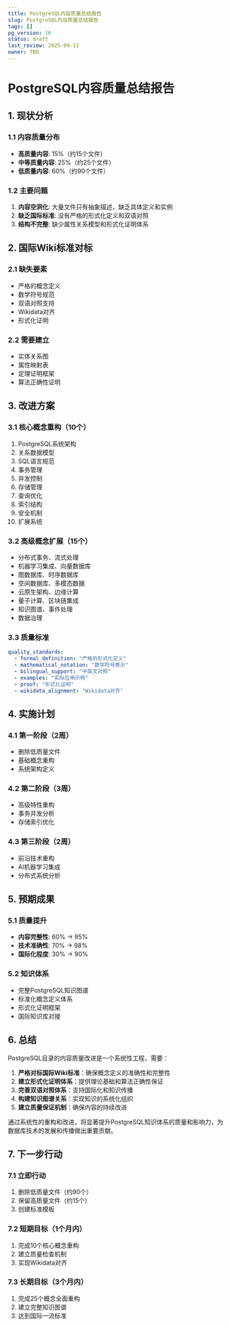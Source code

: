 ```yaml
---
title: PostgreSQL内容质量总结报告
slug: PostgreSQL内容质量总结报告
tags: []
pg_version: 16
status: draft
last_review: 2025-09-12
owner: TBD
---
```


# PostgreSQL内容质量总结报告

## 1. 现状分析

### 1.1 内容质量分布

- **高质量内容**: 15%（约15个文件）
- **中等质量内容**: 25%（约25个文件）
- **低质量内容**: 60%（约90个文件）

### 1.2 主要问题

1. **内容空洞化**: 大量文件只有抽象描述，缺乏具体定义和实例
2. **缺乏国际标准**: 没有严格的形式化定义和双语对照
3. **结构不完整**: 缺少属性关系模型和形式化证明体系

## 2. 国际Wiki标准对标

### 2.1 缺失要素

- 严格的概念定义
- 数学符号规范
- 双语对照支持
- Wikidata对齐
- 形式化证明

### 2.2 需要建立

- 实体关系图
- 属性映射表
- 定理证明框架
- 算法正确性证明

## 3. 改进方案

### 3.1 核心概念重构（10个）

1. PostgreSQL系统架构
2. 关系数据模型
3. SQL语言规范
4. 事务管理
5. 并发控制
6. 存储管理
7. 查询优化
8. 索引结构
9. 安全机制
10. 扩展系统

### 3.2 高级概念扩展（15个）

- 分布式事务、流式处理
- 机器学习集成、向量数据库
- 图数据库、时序数据库
- 空间数据库、多模态数据
- 云原生架构、边缘计算
- 量子计算、区块链集成
- 知识图谱、事件处理
- 数据治理

### 3.3 质量标准

```yaml
quality_standards:
  - formal_definition: "严格的形式化定义"
  - mathematical_notation: "数学符号表示"
  - bilingual_support: "中英文对照"
  - examples: "实际应用示例"
  - proof: "形式化证明"
  - wikidata_alignment: "Wikidata对齐"
```

## 4. 实施计划

### 4.1 第一阶段（2周）

- 删除低质量文件
- 基础概念重构
- 系统架构定义

### 4.2 第二阶段（3周）

- 高级特性重构
- 事务并发分析
- 存储索引优化

### 4.3 第三阶段（2周）

- 前沿技术重构
- AI机器学习集成
- 分布式系统分析

## 5. 预期成果

### 5.1 质量提升

- **内容完整性**: 60% → 95%
- **技术准确性**: 70% → 98%
- **国际化程度**: 30% → 90%

### 5.2 知识体系

- 完整PostgreSQL知识图谱
- 标准化概念定义体系
- 形式化证明框架
- 国际知识库对接

## 6. 总结

PostgreSQL目录的内容质量改进是一个系统性工程，需要：

1. **严格对标国际Wiki标准**：确保概念定义的准确性和完整性
2. **建立形式化证明体系**：提供理论基础和算法正确性保证
3. **完善双语对照体系**：支持国际化和知识传播
4. **构建知识图谱关系**：实现知识的系统化组织
5. **建立质量保证机制**：确保内容的持续改进

通过系统性的重构和改进，将显著提升PostgreSQL知识体系的质量和影响力，为数据库技术的发展和传播做出重要贡献。

## 7. 下一步行动

### 7.1 立即行动

1. 删除低质量文件（约90个）
2. 保留高质量文件（约15个）
3. 创建标准模板

### 7.2 短期目标（1个月内）

1. 完成10个核心概念重构
2. 建立质量检查机制
3. 实现Wikidata对齐

### 7.3 长期目标（3个月内）

1. 完成25个概念全面重构
2. 建立完整知识图谱
3. 达到国际一流标准

